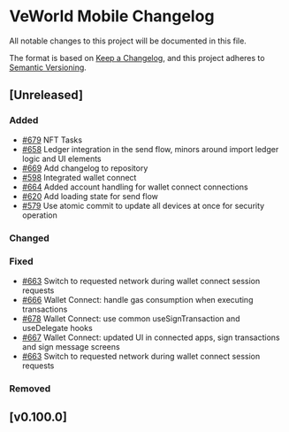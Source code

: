# VeWorld Mobile Changelog

All notable changes to this project will be documented in this file.

The format is based on [Keep a Changelog](https://keepachangelog.com/en/1.0.0/),
and this project adheres to [Semantic Versioning](https://semver.org/spec/v2.0.0.html).

<!--

Use the following template to create a new Unreleased change log.
## [Unreleased]
### Added

### Changed

### Fixed

### Removed
-->

## [Unreleased]

### Added

-   [#679](https://github.com/vechainfoundation/veworld-mobile/issues/679) NFT Tasks
-   [#658](https://github.com/vechainfoundation/veworld-mobile/pull/658) Ledger integration in the send flow, minors around import ledger logic and UI elements
-   [#669](https://github.com/vechainfoundation/veworld-mobile/pull/669) Add changelog to repository
-   [#598](https://github.com/vechainfoundation/veworld-mobile/pull/598) Integrated wallet connect
-   [#664](https://github.com/vechainfoundation/veworld-mobile/pull/664) Added account handling for wallet connect connections
-   [#620](https://github.com/vechainfoundation/veworld-mobile/pull/620) Add loading state for send flow
-   [#579](https://github.com/vechainfoundation/veworld-mobile/issues/579) Use atomic commit to update all devices at once for security operation

### Changed

### Fixed
- [#663](https://github.com/vechainfoundation/veworld-mobile/issues/663) Switch to requested network during wallet connect session requests
- [#666](https://github.com/vechainfoundation/veworld-mobile/issues/666) Wallet Connect: handle gas consumption when executing transactions
- [#678](https://github.com/vechainfoundation/veworld-mobile/issues/678) Wallet Connect: use common useSignTransaction and useDelegate hooks
- [#667](https://github.com/vechainfoundation/veworld-mobile/issues/667) Wallet Connect: updated UI in connected apps, sign transactions and sign message screens
- [#663](https://github.com/vechainfoundation/veworld-mobile/pull/663) Switch to requested network during wallet connect session requests

### Removed

## [v0.100.0]
